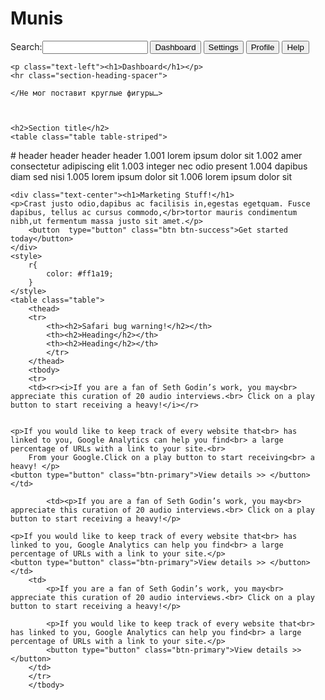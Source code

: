 Munis
=====
<!DOCTYPE html>
<html xmlns="http://www.w3.org/1999/html" xmlns="http://www.w3.org/1999/html">
<head lang="en">
    <meta charset="UTF-8">
    <title>Munis</title>
    <link rel="stylesheet" src="mystyle.css" type="text/css">
    <link href="../resources/bootstrap/css/bootstrap.css" rel="stylesheet">
    <script src="../resources/jquery.js"></script>
    <script src="../resources/bootstrap/js/bootstrap.js"></script>
</head>
<body>
<div class="container">
    <p class="text-right">Search:<input type="text" size="18">
    <button class="btn btn-danger" type="submit">Dashboard</button>
    <button class="btn btn-danger" type="submit">Settings</button>
    <button class="btn btn-danger" type="submit">Profile</button>
    <button class="btn btn-danger" type="submit">Help</button></p>

    <p class="text-left"><h1>Dashboard</h1></p>
    <hr class="section-heading-spacer">

    </Не мог поставит круглые фигуры…>



    <h2>Section title</h2>
    <table class="table table-striped">
<thead>
<tr>
    <th>#</th>
    <th>header</th>
    <th>header</th>
    <th>header</th>
    <th>header</th>
    <th></th>
</tr>
</thead>
        <tbody>
        <tr>
            <td>1.001</td>
            <td>lorem</td>
            <td>ipsum</td>
            <td>dolor</td>
            <td>sit</td>
            <td> </td>
        </tr>
        <tr>
            <td>1.002</td>
            <td>amer</td>
            <td>consectetur</td>
            <td>adipiscing</td>
            <td>elit</td>
            <td> </td>
        </tr>
        <tr>
            <td>1.003</td>
            <td>integer</td>
            <td>nec</td>
            <td>odio</td>
            <td>present</td>
            <td> </td>
        </tr>
        <tr>
            <td>1.004</td>
            <td>dapibus</td>
            <td>diam</td>
            <td>sed</td>
            <td>nisi</td>
            <td> </td>
        </tr>
        <tr>
            <td>1.005</td>
            <td>lorem</td>
            <td>ipsum</td>
            <td>dolor</td>
            <td>sit</td>
            <td> </td>
        </tr>
        <tr>
            <td>1.006</td>
            <td>lorem</td>
            <td>ipsum</td>
            <td>dolor</td>
            <td>sit</td>
            <td> </td>
        </tr>
    </table>

    <div class="text-center"><h1>Marketing Stuff!</h1>
    <p>Crast justo odio,dapibus ac facilisis in,egestas egetquam. Fusce dapibus, tellus ac cursus commodo,</br>tortor mauris condimentum nibh,ut fermentum massa justo sit amet.</p>
        <button  type="button" class="btn btn-success">Get started today</button>
    </div>
    <style>
        r{
            color: #ff1a19;
        }
    </style>
    <table class="table">
        <thead>
        <tr>
            <th><h2>Safari bug warning!</h2></th>
            <th><h2>Heading</h2></th>
            <th><h2>Heading</h2></th>
            </tr>
        </thead>
        <tbody>
        <tr>
        <td><r><i>If you are a fan of Seth Godin’s work, you may<br> appreciate this curation of 20 audio interviews.<br> Click on a play button to start receiving a heavy!</i></r>


    <p>If you would like to keep track of every website that<br> has linked to you, Google Analytics can help you find<br> a large percentage of URLs with a link to your site.<br>
        From your Google.Click on a play button to start receiving<br> a heavy! </p>
    <button type="button" class="btn-primary">View details >> </button> </td>

            <td><p>If you are a fan of Seth Godin’s work, you may<br> appreciate this curation of 20 audio interviews.<br> Click on a play button to start receiving a heavy!</p>

    <p>If you would like to keep track of every website that<br> has linked to you, Google Analytics can help you find<br> a large percentage of URLs with a link to your site.</p>
    <button type="button" class="btn-primary">View details >> </button></td>
        <td>
            <p>If you are a fan of Seth Godin’s work, you may<br> appreciate this curation of 20 audio interviews.<br> Click on a play button to start receiving a heavy!</p>

            <p>If you would like to keep track of every website that<br> has linked to you, Google Analytics can help you find<br> a large percentage of URLs with a link to your site.</p>
            <button type="button" class="btn-primary">View details >> </button>
        </td>
        </tr>
        </tbody>
</div>
</body>
</html>
